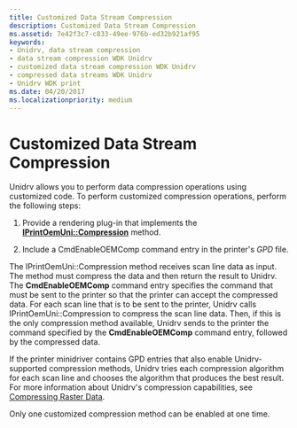```yaml
---
title: Customized Data Stream Compression
description: Customized Data Stream Compression
ms.assetid: 7e42f3c7-c833-49ee-976b-ed32b921af95
keywords:
- Unidrv, data stream compression
- data stream compression WDK Unidrv
- customized data stream compression WDK Unidrv
- compressed data streams WDK Unidrv
- Unidrv WDK print
ms.date: 04/20/2017
ms.localizationpriority: medium
---
```


# Customized Data Stream Compression





Unidrv allows you to perform data compression operations using customized code. To perform customized compression operations, perform the following steps:

1.  Provide a rendering plug-in that implements the [**IPrintOemUni::Compression**](/windows-hardware/drivers/ddi/prcomoem/nf-prcomoem-iprintoemuni-compression) method.

2.  Include a CmdEnableOEMComp command entry in the printer's *GPD* file.

The IPrintOemUni::Compression method receives scan line data as input. The method must compress the data and then return the result to Unidrv. The **CmdEnableOEMComp** command entry specifies the command that must be sent to the printer so that the printer can accept the compressed data. For each scan line that is to be sent to the printer, Unidrv calls IPrintOemUni::Compression to compress the scan line data. Then, if this is the only compression method available, Unidrv sends to the printer the command specified by the **CmdEnableOEMComp** command entry, followed by the compressed data.

If the printer minidriver contains GPD entries that also enable Unidrv-supported compression methods, Unidrv tries each compression algorithm for each scan line and chooses the algorithm that produces the best result. For more information about Unidrv's compression capabilities, see [Compressing Raster Data](compressing-raster-data.md).

Only one customized compression method can be enabled at one time.

 

